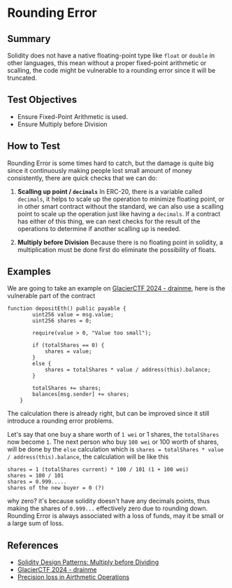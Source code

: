 # Rounding Error

## Summary

Solidity does not have a native floating-point type like `float` or `double` in other languages, this mean without a proper fixed-point arithmetic or scalling, the code might be vulnerable to a rounding error since it will be truncated.

## Test Objectives

- Ensure Fixed-Point Arithmetic is used.
- Ensure Multiply before Division

## How to Test

Rounding Error is some times hard to catch, but the damage is quite big since it continuously making people lost small amount of money consistently, there are quick checks that we can do:

1. **Scalling up point / `decimals`**
In ERC-20, there is a variable called `decimals`, it helps to scale up the operation to minimize floating point, or in other smart contract without the standard, we can also use a scalling point to scale up the operation just like having a `decimals`. If a contract has either of this thing, we can next checks for the result of the operations to determine if another scalling up is needed.

2. **Multiply before Division**
Because there is no floating point in solidity, a multiplication must be done first do eliminate the possibility of floats.

## Examples
We are going to take an example on [GlacierCTF 2024 - drainme](https://kiinzu.github.io/posts/GlacierCTF-2024/#drainme), here is the vulnerable part of the contract

```solidity
function depositEth() public payable {
        uint256 value = msg.value;
        uint256 shares = 0;

        require(value > 0, "Value too small");

        if (totalShares == 0) {
            shares = value;
        }
        else {
            shares = totalShares * value / address(this).balance;
        }
        
        totalShares += shares;
        balances[msg.sender] += shares;
    }
```

The calculation there is already right, but can be improved since it still introduce a rounding error problems.

Let's say that one buy a share worth of `1 wei` or 1 shares, the `totalShares` now become `1`. The next person who buy `100 wei` or 100 worth of shares, will be done by the `else` calculation which is `shares = totalShares * value / address(this).balance`, the calculation will be like this

```
shares = 1 (totalShares current) * 100 / 101 (1 + 100 wei)
shares = 100 / 101
shares = 0.999.....
shares of the new buyer = 0 (?)
```

why zero? it's because solidity doesn't have any decimals points, thus making the shares of `0.999...` effectively zero due to rounding down. Rounding Error is always associated with a loss of funds, may it be small or a large sum of loss.

## References
- [Solidity Design Patterns: Multiply before Dividing](https://medium.com/@soliditydeveloper.com/solidity-design-patterns-multiply-before-dividing-407980646f7)
- [GlacierCTF 2024 - drainme](https://kiinzu.github.io/posts/GlacierCTF-2024/#drainme)
- [Precision loss in Airthmetic Operations](https://blog.solidityscan.com/precision-loss-in-arithmetic-operations-8729aea20be9)